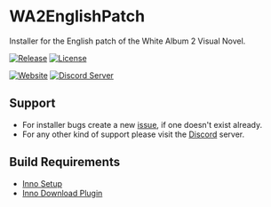 # WA2EnglishPatch

Installer for the English patch of the White Album 2 Visual Novel.

[![Release](https://img.shields.io/badge/Release-0.8.6.0-green.svg)](https://github.com/ObserverOfTime/WA2EnglishPatch/releases/latest)
[![License](https://img.shields.io/badge/License-BSD%203--Clause-red.svg)](./LICENSE)

[![Website](https://img.shields.io/badge/Website-Todokanai%20TL-95c1e3.svg?logo=data%3Aimage%2Fpng%3Bbase64%2CiVBORw0KGgoAAAANSUhEUgAAAA4AAAAOCAMAAAAolt3jAAABUFBMVEUAAAARFRpLYXF%2Bor%2BBp8WFq8qKs9OMtNSOt9iTvuCUwOKUweKVwOKVweKVweOWwuSWwuWWw%2BWXw%2BWXxOeYxOeYxeeZx%2Bqax%2Bqg0PWi0vebyOyEqsiLtNSUwOKWwuSYxeiUv%2BGVweOVweObyeyVweOVweOVweOVweORu9yVweOUv%2BGVweOVweOZxumVweOVweOVweN6n7uUwOKVweOVweOVweOVweOVweOVweOVweOVweKVweOl1vuVwuSVweOVweOVweOVweOVweOVweOVweOVweOVweOVweOVweOTv%2BGVweOVweOVweOVweOVweOVweOVweOVweOVweOVweOVweOVweOVweOVweOVweOVweOVweOVweOVweOVweOVweOVweOVweOVweOVweOVweOVweOVweOVweOVweOVweOVweOVweOVweOVweOVweOVweOYxOfsKgatAAAAbnRSTlMAAAAAAAAAAAAAAAAAAAAAAAAAAAAAAAAAAAECAgICAgQGCQkTFyAiKCksLC4vMDM0ODo%2BP0BBT1BSU1lfYGF9foGCg4SLjI6RkpKTlJWWl5qeoqSnqaqrrK2ztba3ubq8vb%2FAwcPFysvMzs%2FW5QMpM5sAAAC7SURBVHgBHcfVY4JQFAfgu46N37o7Nsa6u3uwzRBFBa%2FYIRz%2F%2FzcPfm%2BfEMsr86tQt8cHevqGhBBLiwvTMPTBkdnRTm5vf%2FcMylVgrquDe3qwsWukrO%2B9yZ0T7gPp767n5d5%2BmvfctY8EPRt%2FTxT%2FWudiM5RxfF9m%2F7cQVKvfhYkij439dg9NSkZjFpnHQc9Iui%2BF0qt06IJ7%2B3t0XbPTlSvt84Y7BkC1pQrGnYKiIF%2BEAgxzJ8Auz4GgLf3IIo8NZUzwAAAAAElFTkSuQmCC)](https://todokanaitl.wordpress.com/)
[![Discord Server](https://img.shields.io/discord/195731233655750656.svg?logo=data%3Aimage%2Fpng%3Bbase64%2CiVBORw0KGgoAAAANSUhEUgAAAA4AAAAOCAMAAAAolt3jAAAAolBMVEUAAAByidpyidpyidpyidpyidpyidpyidpyidpyidpyidpyidpyidpyidpyidpyidpyidpyidpyidpyidpyidpyidpyidpyidpyidpyidpyidpyidpyidpyidpyidpyidpyidpyidpyidpyidpyidpyidpyidpyidpyidpyidpyidpyidpyidpyidpyidpyidpyidpyidpyidpyidpyidpyidplWcKgAAAANXRSTlMAM6FEg3LrnvHXlOWEd3GWhzHu7Piw2Nma%2FtVfpqSgTPTFbSQlLvM8p16%2FWzq4gqo5lVwOT9pJJw8AAABvSURBVHgBY8AArMLinEAgxiYgCOIKmcKABIjLAeeyQ7haqgbqKkxQroIpI4gyhnJN1RgM9TR1GRRNmcBcKQYTHWVtBllTGRBXxFTaSF9DSZ7DVA6LydwQNpskhMvMxcPCwsLPyGoqiuJaXj509wMA0uEPg%2BuUBPgAAAAASUVORK5CYII%3D&label=Discord&colorB=7289DA)](https://discord.me/TodokanaiTL)

## Support

- For installer bugs create a new [issue](https://github.com/ObserverOfTime/WA2EnglishPatch/issues), if one doesn't exist already.
- For any other kind of support please visit the [Discord](https://discord.me/TodokanaiTL) server.

## Build Requirements

- [Inno Setup](http://www.jrsoftware.org/isdl.php)
- [Inno Download Plugin](https://mitrichsoftware.wordpress.com/inno-setup-tools/inno-download-plugin/)

